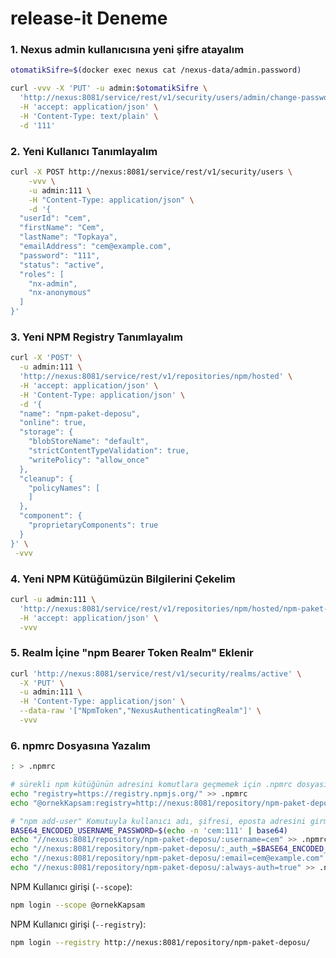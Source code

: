 # release-it Deneme

### 1. Nexus admin kullanıcısına yeni şifre atayalım

```sh
otomatikSifre=$(docker exec nexus cat /nexus-data/admin.password)

curl -vvv -X 'PUT' -u admin:$otomatikSifre \
  'http://nexus:8081/service/rest/v1/security/users/admin/change-password' \
  -H 'accept: application/json' \
  -H 'Content-Type: text/plain' \
  -d '111'
```


### 2. Yeni Kullanıcı Tanımlayalım

```sh
curl -X POST http://nexus:8081/service/rest/v1/security/users \
    -vvv \
    -u admin:111 \
    -H "Content-Type: application/json" \
    -d '{
  "userId": "cem",
  "firstName": "Cem",
  "lastName": "Topkaya",
  "emailAddress": "cem@example.com",
  "password": "111",
  "status": "active",
  "roles": [
    "nx-admin",
    "nx-anonymous"
  ]
}'
```

### 3. Yeni NPM Registry Tanımlayalım

```sh
curl -X 'POST' \
  -u admin:111 \
  'http://nexus:8081/service/rest/v1/repositories/npm/hosted' \
  -H 'accept: application/json' \
  -H 'Content-Type: application/json' \
  -d '{
  "name": "npm-paket-deposu",
  "online": true,
  "storage": {
    "blobStoreName": "default",
    "strictContentTypeValidation": true,
    "writePolicy": "allow_once"
  },
  "cleanup": {
    "policyNames": [
    ]
  },
  "component": {
    "proprietaryComponents": true
  }
}' \
 -vvv
```

### 4. Yeni NPM Kütüğümüzün Bilgilerini Çekelim

```sh
curl -u admin:111 \
  'http://nexus:8081/service/rest/v1/repositories/npm/hosted/npm-paket-deposu' \
  -H 'accept: application/json' \
  -vvv
```

### 5. Realm İçine "npm Bearer Token Realm" Eklenir

```sh
curl 'http://nexus:8081/service/rest/v1/security/realms/active' \
  -X 'PUT' \
  -u admin:111 \
  -H 'Content-Type: application/json' \
  --data-raw '["NpmToken","NexusAuthenticatingRealm"]' \
  -vvv
```

### 6. npmrc Dosyasına Yazalım

```sh
: > .npmrc

# sürekli npm kütüğünün adresini komutlara geçmemek için .npmrc dosyasına yazalım:
echo "registry=https://registry.npmjs.org/" >> .npmrc
echo "@ornekKapsam:registry=http://nexus:8081/repository/npm-paket-deposu/" >> .npmrc

# "npm add-user" Komutuyla kullanıcı adı, şifresi, eposta adresini girmemek için .npmrc'ye yazalım:
BASE64_ENCODED_USERNAME_PASSWORD=$(echo -n 'cem:111' | base64)
echo "//nexus:8081/repository/npm-paket-deposu/:username=cem" >> .npmrc
echo "//nexus:8081/repository/npm-paket-deposu/:_auth_=$BASE64_ENCODED_USERNAME_PASSWORD" >> .npmrc
echo "//nexus:8081/repository/npm-paket-deposu/:email=cem@example.com" >> .npmrc
echo "//nexus:8081/repository/npm-paket-deposu/:always-auth=true" >> .npmrc
```

NPM Kullanıcı girişi (`--scope`):
```sh
npm login --scope @ornekKapsam
```

NPM Kullanıcı girişi (`--registry`):
```sh
npm login --registry http://nexus:8081/repository/npm-paket-deposu/
```